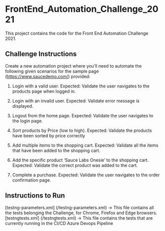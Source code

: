 # FrontEnd_Automation_Challenge_2021
This project contains the code for the Front End Automation Challenge 2021.

## Challenge Instructions
Create a new automation project where you’ll need to automate the following given scenarios for the sample page (https://www.saucedemo.com/) provided:

1. Login with a valid user.
Expected: Validate the user navigates to the products page when logged in.

2. Login with an invalid user.
Expected: Validate error message is displayed.

3. Logout from the home page.
Expected: Validate the user navigates to the login page.

4. Sort products by Price (low to high).
Expected: Validate the products have been sorted by price correctly

5. Add multiple items to the shopping cart.
Expected: Validate all the items that have been added to the shopping cart.

6. Add the specific product ‘Sauce Labs Onesie’ to the shopping cart.
Expected: Validate the correct product was added to the cart.

7. Complete a purchase.
Expected: Validate the user navigates to the order confirmation page.

## Instructions to Run
[testng-parameters.xml] (/testng-parameters.xml) -> This file contains all the tests belonging the Challenge, for Chrome, Firefox and Edge browsers.
[testngtests.xml] (/testngtests.xml) -> This file contains the tests that are currently running in the CI/CD Azure Devops Pipeline
